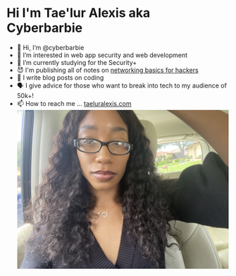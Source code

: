 # Hi I'm Tae'lur Alexis aka Cyberbarbie

- 👋 Hi, I’m @cyberbarbie
- 👀 I’m interested in web app security and web development
- 🌱 I’m currently studying for the Security+
- 😈 I'm publishing all of notes on [networking basics for hackers](https://github.com/cyberbarbie/Networking-Fundamentals-For-Hackers)
- 💞️ I write blog posts on coding 
- 🗣 I give advice for those who want to break into tech to my audience of 50k+! 
- 📫 How to reach me ...
[taeluralexis.com](https://www.taeluralexis.com)
![Picture of cyber barbie](imgs/IMG_8658_2.jpg)
<!---
cyberbarbie/cyberbarbie is a ✨ special ✨ repository because its `README.md` (this file) appears on your GitHub profile.
You can click the Preview link to take a look at your changes.
--->
